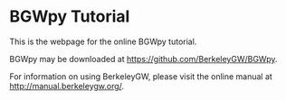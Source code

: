 # BGWpy Tutorial #

This is the webpage for the online BGWpy tutorial.

BGWpy may be downloaded at <https://github.com/BerkeleyGW/BGWpy>.

For information on using BerkeleyGW, please visit the online manual at <http://manual.berkeleygw.org/>.
